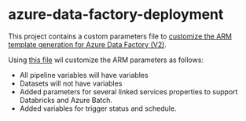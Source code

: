 # azure-data-factory-deployment

This project contains a custom parameters file to [customize the ARM template generation for Azure Data Factory (V2)](https://docs.microsoft.com/en-us/azure/data-factory/continuous-integration-deployment#use-custom-parameters-with-the-resource-manager-template).

Using [this file](CustomParameters/arm-template-parameters-definition.json) wil customize the ARM parameters as follows:
* All pipeline variables will have variables
* Datasets will not have variables
* Added parameters for several linked services properties to support Databricks and Azure Batch.
* Added variables for trigger status and schedule.
